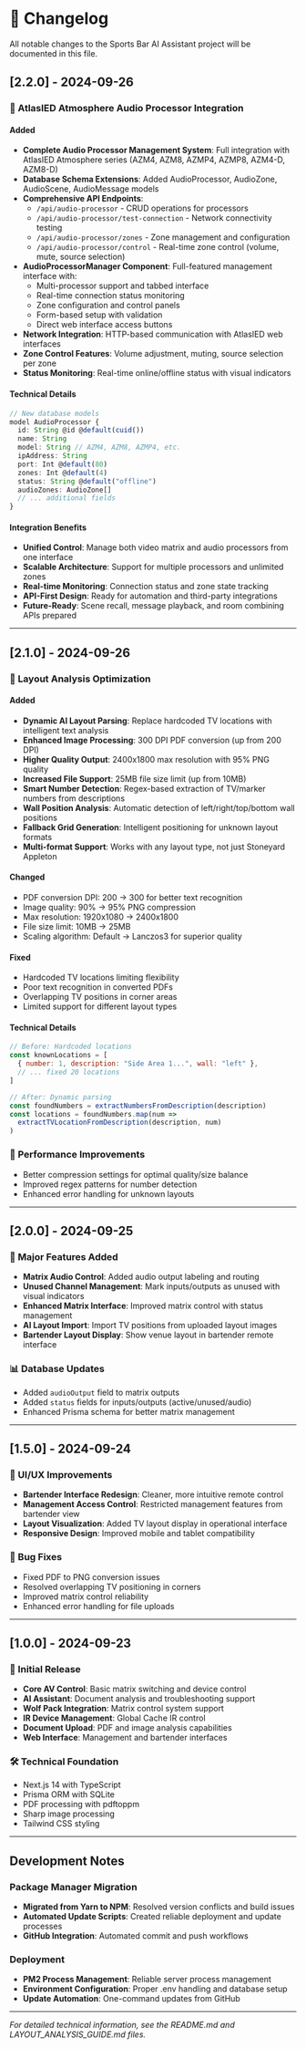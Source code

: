 
# 📝 Changelog

All notable changes to the Sports Bar AI Assistant project will be documented in this file.

## [2.2.0] - 2024-09-26

### 🎵 AtlasIED Atmosphere Audio Processor Integration

#### Added
- **Complete Audio Processor Management System**: Full integration with AtlasIED Atmosphere series (AZM4, AZM8, AZMP4, AZMP8, AZM4-D, AZM8-D)
- **Database Schema Extensions**: Added AudioProcessor, AudioZone, AudioScene, AudioMessage models
- **Comprehensive API Endpoints**: 
  - `/api/audio-processor` - CRUD operations for processors
  - `/api/audio-processor/test-connection` - Network connectivity testing
  - `/api/audio-processor/zones` - Zone management and configuration
  - `/api/audio-processor/control` - Real-time zone control (volume, mute, source selection)
- **AudioProcessorManager Component**: Full-featured management interface with:
  - Multi-processor support and tabbed interface
  - Real-time connection status monitoring
  - Zone configuration and control panels
  - Form-based setup with validation
  - Direct web interface access buttons
- **Network Integration**: HTTP-based communication with AtlasIED web interfaces
- **Zone Control Features**: Volume adjustment, muting, source selection per zone
- **Status Monitoring**: Real-time online/offline status with visual indicators

#### Technical Details
```typescript
// New database models
model AudioProcessor {
  id: String @id @default(cuid())
  name: String
  model: String // AZM4, AZM8, AZMP4, etc.
  ipAddress: String
  port: Int @default(80)
  zones: Int @default(4)
  status: String @default("offline")
  audioZones: AudioZone[]
  // ... additional fields
}
```

#### Integration Benefits
- **Unified Control**: Manage both video matrix and audio processors from one interface
- **Scalable Architecture**: Support for multiple processors and unlimited zones
- **Real-time Monitoring**: Connection status and zone state tracking
- **API-First Design**: Ready for automation and third-party integrations
- **Future-Ready**: Scene recall, message playback, and room combining APIs prepared

---

## [2.1.0] - 2024-09-26

### 🎯 Layout Analysis Optimization

#### Added
- **Dynamic AI Layout Parsing**: Replace hardcoded TV locations with intelligent text analysis
- **Enhanced Image Processing**: 300 DPI PDF conversion (up from 200 DPI)
- **Higher Quality Output**: 2400x1800 max resolution with 95% PNG quality
- **Increased File Support**: 25MB file size limit (up from 10MB)
- **Smart Number Detection**: Regex-based extraction of TV/marker numbers from descriptions
- **Wall Position Analysis**: Automatic detection of left/right/top/bottom wall positions
- **Fallback Grid Generation**: Intelligent positioning for unknown layout formats
- **Multi-format Support**: Works with any layout type, not just Stoneyard Appleton

#### Changed
- PDF conversion DPI: 200 → 300 for better text recognition
- Image quality: 90% → 95% PNG compression
- Max resolution: 1920x1080 → 2400x1800
- File size limit: 10MB → 25MB
- Scaling algorithm: Default → Lanczos3 for superior quality

#### Fixed
- Hardcoded TV locations limiting flexibility
- Poor text recognition in converted PDFs
- Overlapping TV positions in corner areas
- Limited support for different layout types

#### Technical Details
```javascript
// Before: Hardcoded locations
const knownLocations = [
  { number: 1, description: "Side Area 1...", wall: "left" },
  // ... fixed 20 locations
]

// After: Dynamic parsing
const foundNumbers = extractNumbersFromDescription(description)
const locations = foundNumbers.map(num => 
  extractTVLocationFromDescription(description, num)
)
```

### 🔧 Performance Improvements
- Better compression settings for optimal quality/size balance
- Improved regex patterns for number detection
- Enhanced error handling for unknown layouts

---

## [2.0.0] - 2024-09-25

### 🚀 Major Features Added
- **Matrix Audio Control**: Added audio output labeling and routing
- **Unused Channel Management**: Mark inputs/outputs as unused with visual indicators
- **Enhanced Matrix Interface**: Improved matrix control with status management
- **AI Layout Import**: Import TV positions from uploaded layout images
- **Bartender Layout Display**: Show venue layout in bartender remote interface

### 📊 Database Updates
- Added `audioOutput` field to matrix outputs
- Added `status` fields for inputs/outputs (active/unused/audio)
- Enhanced Prisma schema for better matrix management

---

## [1.5.0] - 2024-09-24

### 🎨 UI/UX Improvements
- **Bartender Interface Redesign**: Cleaner, more intuitive remote control
- **Management Access Control**: Restricted management features from bartender view
- **Layout Visualization**: Added TV layout display in operational interface
- **Responsive Design**: Improved mobile and tablet compatibility

### 🔧 Bug Fixes
- Fixed PDF to PNG conversion issues
- Resolved overlapping TV positioning in corners
- Improved matrix control reliability
- Enhanced error handling for file uploads

---

## [1.0.0] - 2024-09-23

### 🎉 Initial Release
- **Core AV Control**: Basic matrix switching and device control
- **AI Assistant**: Document analysis and troubleshooting support
- **Wolf Pack Integration**: Matrix control system support
- **IR Device Management**: Global Cache IR control
- **Document Upload**: PDF and image analysis capabilities
- **Web Interface**: Management and bartender interfaces

### 🛠️ Technical Foundation
- Next.js 14 with TypeScript
- Prisma ORM with SQLite
- PDF processing with pdftoppm
- Sharp image processing
- Tailwind CSS styling

---

## Development Notes

### Package Manager Migration
- **Migrated from Yarn to NPM**: Resolved version conflicts and build issues
- **Automated Update Scripts**: Created reliable deployment and update processes
- **GitHub Integration**: Automated commit and push workflows

### Deployment
- **PM2 Process Management**: Reliable server process management
- **Environment Configuration**: Proper .env handling and database setup
- **Update Automation**: One-command updates from GitHub

---

*For detailed technical information, see the README.md and LAYOUT_ANALYSIS_GUIDE.md files.*
